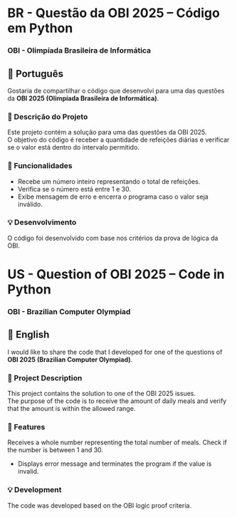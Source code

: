 # BR - Questão da OBI 2025 – Código em Python  
### OBI - Olimpíada Brasileira de Informática

## 📌 Português

Gostaria de compartilhar o código que desenvolvi para uma das questões da **OBI 2025 (Olimpíada Brasileira de Informática)**.

### 📂 Descrição do Projeto

Este projeto contém a solução para uma das questões da OBI 2025.  
O objetivo do código é receber a quantidade de refeições diárias e verificar se o valor está dentro do intervalo permitido.

### 🔧 Funcionalidades

- Recebe um número inteiro representando o total de refeições.
- Verifica se o número está entre 1 e 30.
- Exibe mensagem de erro e encerra o programa caso o valor seja inválido.

### 💡 Desenvolvimento

O código foi desenvolvido com base nos critérios da prova de lógica da OBI.

#
#

# US - Question of OBI 2025 – Code in Python  
### OBI - Brazilian Computer Olympiad

## 📌 English

I would like to share the code that I developed for one of the questions of **OBI 2025 (Brazilian Computer Olympiad)**.

### 📂 Project Description

This project contains the solution to one of the OBI 2025 issues.  
The purpose of the code is to receive the amount of daily meals and verify that the amount is within the allowed range.

### 🔧 Features

Receives a whole number representing the total number of meals.
Check if the number is between 1 and 30.
- Displays error message and terminates the program if the value is invalid.

### 💡 Development

The code was developed based on the OBI logic proof criteria.  
